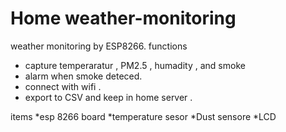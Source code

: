 #  Home weather-monitoring

weather  monitoring by ESP8266.
functions
  * capture temperaratur , PM2.5 , humadity , and smoke 
  * alarm when smoke deteced. 
  * connect with wifi .
  * export to CSV and keep in home server . 


items 
  *esp 8266 board 
  *temperature sesor
  *Dust sensore
  *LCD 
